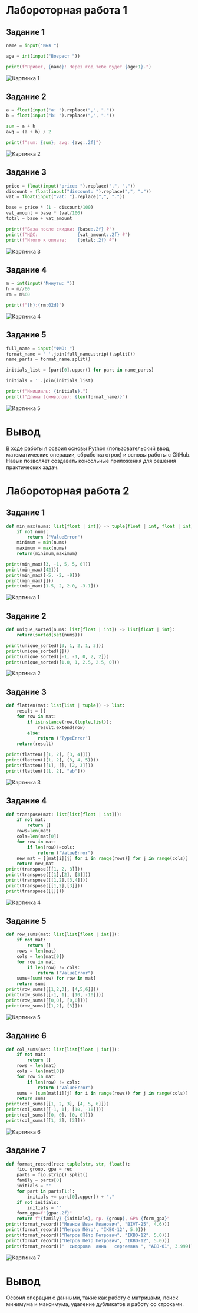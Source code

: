 # Лабороторная работа 1

## Задание 1

```python
name = input("Имя ")

age = int(input("Возраст "))

print(f"Привет, {name}! Через год тебе будет {age+1}.")
```
![Картинка 1](/images/01_output.png)

## Задание 2

```python
a = float(input("a: ").replace(",", "."))
b = float(input("b: ").replace(",", "."))

sum = a + b
avg = (a + b) / 2

print(f"sum: {sum}; avg: {avg:.2f}")
```
![Картинка 2](/images/02_output.png)

## Задание 3

```python
price = float(input("price: ").replace(",", "."))
discount = float(input("discount: ").replace(",", "."))
vat = float(input("vat: ").replace(",", "."))

base = price * (1 - discount/100)
vat_amount = base * (vat/100)
total = base + vat_amount

print(f"База после скидки: {base:.2f} ₽")
print(f"НДС:               {vat_amount:.2f} ₽")
print(f"Итого к оплате:    {total:.2f} ₽")
```
![Картинка 3](/images/03_output.png)

## Задание 4

```python
m = int(input("Минуты: "))
h = m//60
rm = m%60

print(f"{h}:{rm:02d}")
```
![Картинка 4](/images/04_output.png)

## Задание 5

```python
full_name = input("ФИО: ")
format_name = ' '.join(full_name.strip().split())
name_parts = format_name.split()

initials_list = [part[0].upper() for part in name_parts]

initials = ''.join(initials_list)

print(f"Инициалы: {initials}.")
print(f"Длина (символов): {len(format_name)}")
```
![Картинка 5](/images/05_output.png)

# Вывод

В ходе работы я освоил основы Python (пользовательский ввод, математические операции, обработка строк) и основы работы с GitHub. Навык позволяет создавать консольные приложения для решения практических задач.

# Лабороторная работа 2

## Задание 1

```python
def min_max(nums: list[float | int]) -> tuple[float | int, float | int]:
    if not nums:
        return ("ValueError")
    minimum = min(nums)
    maximum = max(nums) 
    return(minimum,maximum)

print(min_max([3, -1, 5, 5, 0]))
print(min_max([42]))
print(min_max([-5, -2, -9]))
print(min_max([]))
print(min_max([1.5, 2, 2.0, -3.1]))
```
![Картинка 1](/images/min_max_output.png)

## Задание 2

```python
def unique_sorted(nums: list[float | int]) -> list[float | int]:
    return(sorted(set(nums)))

print(unique_sorted([3, 1, 2, 1, 3]))
print(unique_sorted([]))
print(unique_sorted([-1, -1, 0, 2, 2]))
print(unique_sorted([1.0, 1, 2.5, 2.5, 0]))
```
![Картинка 2](/images/unique_sorted_output.png)

## Задание 3

```python
def flatten(mat: list[list | tuple]) -> list:
    result = []
    for row in mat:
        if isinstance(row,(tuple,list)):
            result.extend(row)
        else:
            return ('TypeError')
    return(result)

print(flatten([[1, 2], [3, 4]]))
print(flatten(([1, 2], (3, 4, 5))))
print(flatten([[1], [], [2, 3]]))
print(flatten([[1, 2], "ab"]))
```
![Картинка 3](/images/flatten_output.png)

## Задание 4

```python
def transpose(mat: list[list[float | int]]):
    if not mat:
        return []
    rows=len(mat)
    cols=len(mat[0])
    for row in mat:
        if len(row)!=cols:
            return ("ValueError")
    new_mat = [[mat[i][j] for i in range(rows)] for j in range(cols)]
    return new_mat
print(transpose([[1, 2, 3]]))
print(transpose([[1],[2], [3]]))
print(transpose([[1,2],[3,4]]))
print(transpose([[1,2],[3]]))
print(transpose([[]]))
```
![Картинка 4](/images/transpose_output.png)

## Задание 5

```python
def row_sums(mat: list[list[float | int]]):
    if not mat:
        return []
    rows = len(mat)
    cols = len(mat[0])
    for row in mat:
        if len(row) != cols:
            return ("ValueError")
    sums=[sum(row) for row in mat]
    return sums
print(row_sums([[1,2,3], [4,5,6]]))
print(row_sums([[-1, 1], [10, -10]]))
print(row_sums([[0,0], [0,0]]))
print(row_sums([[1,2], [3]]))
```
![Картинка 5](/images/row_sums_output.png)

## Задание 6

```python
def col_sums(mat: list[list[float | int]]):
    if not mat:
        return []
    rows = len(mat)
    cols = len(mat[0])
    for row in mat:
        if len(row) != cols:
            return ("ValueError")
    sums = [sum(mat[i][j] for i in range(rows)) for j in range(cols)]
    return sums
print(col_sums([[1, 2, 3], [4, 5, 6]]))
print(col_sums([[-1, 1], [10, -10]]))
print(col_sums([[0, 0], [0, 0]]))
print(col_sums([[1, 2], [3]]))
```
![Картинка 6](/images/col_sums_output.png)

## Задание 7

```python
def format_record(rec: tuple[str, str, float]):
    fio, group, gpa = rec
    parts = fio.strip().split()
    family = parts[0]
    initials = ""
    for part in parts[1:]:
        initials += part[0].upper() + "."
    if not initials:
        initials = ""
    form_gpa=f"{gpa:.2f}"
    return f"{family} {initials}, гр. {group}, GPA {form_gpa}"
print(format_record(("Иванов Иван Иванович", "BIVT-25", 4.6)))
print(format_record(("Петров Пётр", "IKBO-12", 5.0)))
print(format_record(("Петров Пётр Петрович", "IKBO-12", 5.0)))
print(format_record(("Петров Пётр Петрович", "IKBO-12", 5.0)))
print(format_record(("  сидорова  анна   сергеевна ", "ABB-01", 3.999)))
```
![Картинка 7](/images/tuples_output.png)

# Вывод
Освоил операции с данными, такие как работу с матрицами, поиск минимума и максимума, удаление дубликатов и работу со строками.
